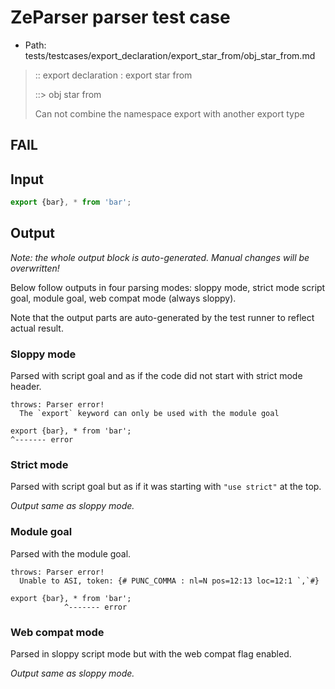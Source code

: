 # ZeParser parser test case

- Path: tests/testcases/export_declaration/export_star_from/obj_star_from.md

> :: export declaration : export star from
>
> ::> obj star from
>
> Can not combine the namespace export with another export type

## FAIL

## Input

`````js
export {bar}, * from 'bar';
`````

## Output

_Note: the whole output block is auto-generated. Manual changes will be overwritten!_

Below follow outputs in four parsing modes: sloppy mode, strict mode script goal, module goal, web compat mode (always sloppy).

Note that the output parts are auto-generated by the test runner to reflect actual result.

### Sloppy mode

Parsed with script goal and as if the code did not start with strict mode header.

`````
throws: Parser error!
  The `export` keyword can only be used with the module goal

export {bar}, * from 'bar';
^------- error
`````

### Strict mode

Parsed with script goal but as if it was starting with `"use strict"` at the top.

_Output same as sloppy mode._

### Module goal

Parsed with the module goal.

`````
throws: Parser error!
  Unable to ASI, token: {# PUNC_COMMA : nl=N pos=12:13 loc=12:1 `,`#}

export {bar}, * from 'bar';
            ^------- error
`````


### Web compat mode

Parsed in sloppy script mode but with the web compat flag enabled.

_Output same as sloppy mode._

